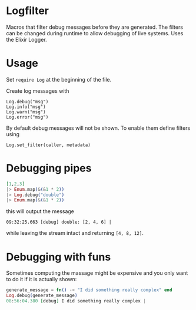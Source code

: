 Logfilter
=========

Macros that filter debug messages before they are generated. The filters can be changed during runtime to allow debugging of live systems.
Uses the Elixir Logger.


Usage
=========
Set `require Log` at the beginning of the file.

Create log messages with
```
Log.debug("msg")
Log.info("msg")
Log.warn("msg")
Log.error("msg")
```

By default debug messages will not be shown. To enable them define filters using
```
Log.set_filter(caller, metadata)
```

Debugging pipes
===============

```elixir
[1,2,3]
|> Enum.map(&(&1 * 2))
|> Log.debug("double")
|> Enum.map(&(&1 * 2))
```

this will output the message

```
09:32:25.663 [debug] double: [2, 4, 6] |
```

while leaving the stream intact and returning `[4, 8, 12]`.

Debugging with funs
===============

Sometimes computing the massage might be expensive and you only want to do it
if it is actually shown:

```elixir
generate_message = fn() -> "I did something really complex" end
Log.debug(generate_message)
08:56:04.380 [debug] I did something really complex |
```
